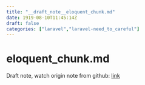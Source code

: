 ```yaml
---
title: "__draft_note__eloquent_chunk.md"
date: 1919-08-10T11:45:14Z
draft: false
categories: ["laravel","laravel-need_to_careful"]
---
```


# eloquent_chunk.md

Draft note, watch origin note from github: [link](https://github.com/tinghaolai/just-random-note/blob/master/laravel/need_to_careful/eloquent_chunk.md)
